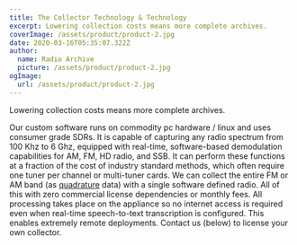 ```yaml
---
title: The Collector Technology & Technology
excerpt: Lowering collection costs means more complete archives.
coverImage: /assets/product/product-2.jpg
date: 2020-03-16T05:35:07.322Z
author:
  name: Radio Archive
  picture: /assets/product/product-2.jpg
ogImage:
  url: /assets/product/product-2.jpg
---
```

Lowering collection costs means more complete archives.

Our custom software runs on commodity pc hardware / linux and uses consumer grade SDRs. It is capable of capturing any radio spectrum from 100 Khz to 6 Ghz, equipped with real-time, software-based demodulation capabilities for AM, FM, HD radio, and SSB. It can perform these functions at a fraction of the cost of industry standard methods, which often require one tuner per channel or multi-tuner cards. We can collect the entire FM or AM band (as [quadrature](https://asd.com) data) with a single software defined radio. All of this with zero commercial license dependencies or monthly fees. All processing takes place on the appliance so no internet access is required even when real-time speech-to-text transcription is configured. This enables extremely remote deployments. Contact us (below) to license your own collector.